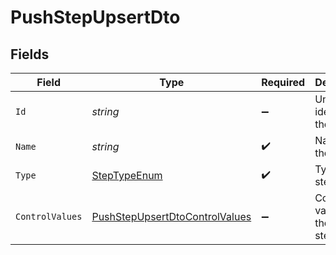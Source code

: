 # PushStepUpsertDto


## Fields

| Field                                                                                       | Type                                                                                        | Required                                                                                    | Description                                                                                 |
| ------------------------------------------------------------------------------------------- | ------------------------------------------------------------------------------------------- | ------------------------------------------------------------------------------------------- | ------------------------------------------------------------------------------------------- |
| `Id`                                                                                        | *string*                                                                                    | :heavy_minus_sign:                                                                          | Unique identifier of the step                                                               |
| `Name`                                                                                      | *string*                                                                                    | :heavy_check_mark:                                                                          | Name of the step                                                                            |
| `Type`                                                                                      | [StepTypeEnum](../../Models/Components/StepTypeEnum.md)                                     | :heavy_check_mark:                                                                          | Type of the step                                                                            |
| `ControlValues`                                                                             | [PushStepUpsertDtoControlValues](../../Models/Components/PushStepUpsertDtoControlValues.md) | :heavy_minus_sign:                                                                          | Control values for the Push step                                                            |